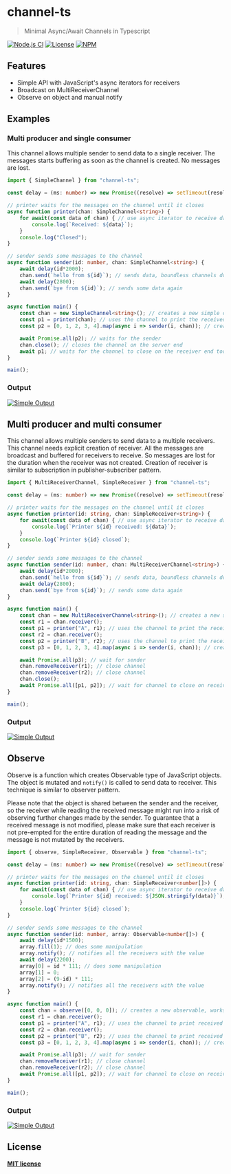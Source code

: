 # channel-ts
>Minimal Async/Await Channels in Typescript

[![Node.js CI](https://img.shields.io/github/workflow/status/arjsin/channels/Node.js%20CI?style=flat-square)](https://github.com/arjsin/channels/actions?query=workflow%3A%22Node.js+CI%22)
[![License](http://img.shields.io/:license-mit-blue.svg?style=flat-square)](/LICENSE)
[![NPM](https://img.shields.io/npm/v/channel-ts?style=flat-square)](https://www.npmjs.com/package/channel-ts)

## Features
- Simple API with JavaScript's async iterators for receivers
- Broadcast on MultiReceiverChannel
- Observe on object and manual notify

## Examples
### Multi producer and single consumer
This channel allows multiple sender to send data to a single receiver.
The messages starts buffering as soon as the channel is created.
No messages are lost.

```typescript
import { SimpleChannel } from "channel-ts";

const delay = (ms: number) => new Promise((resolve) => setTimeout(resolve, ms));

// printer waits for the messages on the channel until it closes
async function printer(chan: SimpleChannel<string>) {
    for await(const data of chan) { // use async iterator to receive data
        console.log(`Received: ${data}`);
    }
    console.log("Closed");
}

// sender sends some messages to the channel
async function sender(id: number, chan: SimpleChannel<string>) {
    await delay(id*2000);
    chan.send(`hello from ${id}`); // sends data, boundless channels don't block
    await delay(2800);
    chan.send(`bye from ${id}`); // sends some data again
}

async function main() {
    const chan = new SimpleChannel<string>(); // creates a new simple channel
    const p1 = printer(chan); // uses the channel to print the received data
    const p2 = [0, 1, 2, 3, 4].map(async i => sender(i, chan)); // creates and spawns senders

    await Promise.all(p2); // waits for the sender
    chan.close(); // closes the channel on the server end
    await p1; // waits for the channel to close on the receiver end too
}

main();
```

### Output
[![Simple Output](../assets/simple_output.svg?raw=true&sanitize=true)](#)

## Multi producer and multi consumer
This channel allows multiple senders to send data to a multiple receivers.
This channel needs explicit creation of receiver.
All the messages are broadcast and buffered for receivers to receive.
So messages are lost for the duration when the receiver was not created.
Creation of receiver is similar to subscription in publisher-subscriber pattern.

```typescript
import { MultiReceiverChannel, SimpleReceiver } from "channel-ts";

const delay = (ms: number) => new Promise((resolve) => setTimeout(resolve, ms));

// printer waits for the messages on the channel until it closes
async function printer(id: string, chan: SimpleReceiver<string>) {
    for await(const data of chan) { // use async iterator to receive data
        console.log(`Printer ${id} received: ${data}`);
    }
    console.log(`Printer ${id} closed`);
}

// sender sends some messages to the channel
async function sender(id: number, chan: MultiReceiverChannel<string>) {
    await delay(id*2000);
    chan.send(`hello from ${id}`); // sends data, boundless channels don't block
    await delay(2800);
    chan.send(`bye from ${id}`); // sends some data again
}

async function main() {
    const chan = new MultiReceiverChannel<string>(); // creates a new simple channel
    const r1 = chan.receiver();
    const p1 = printer("A", r1); // uses the channel to print the received data
    const r2 = chan.receiver();
    const p2 = printer("B", r2); // uses the channel to print the received data
    const p3 = [0, 1, 2, 3, 4].map(async i => sender(i, chan)); // create and spawn senders

    await Promise.all(p3); // wait for sender
    chan.removeReceiver(r1); // close channel
    chan.removeReceiver(r2); // close channel
    chan.close();
    await Promise.all([p1, p2]); // wait for channel to close on receiver end
}

main();
```

### Output
[![Simple Output](../assets/multi_output.svg?raw=true&sanitize=true)](#)

## Observe
Observe is a function which creates Observable type of JavaScript objects.
The object is mutated and `notify()` is called to send data to receiver.
This technique is similar to observer pattern.

Please note that the object is shared between the sender and the receiver, so the receiver while reading the received message might run into a risk of observing further changes made by the sender.
To guarantee that a received message is not modified, please make sure that each receiver is not pre-empted for the entire duration of reading the message and the message is not mutated by the receivers.

```typescript
import { observe, SimpleReceiver, Observable } from "channel-ts";

const delay = (ms: number) => new Promise((resolve) => setTimeout(resolve, ms));

// printer waits for the messages on the channel until it closes
async function printer(id: string, chan: SimpleReceiver<number[]>) {
    for await(const data of chan) { // use async iterator to receive data
        console.log(`Printer ${id} received: ${JSON.stringify(data)}`);
    }
    console.log(`Printer ${id} closed`);
}

// sender sends some messages to the channel
async function sender(id: number, array: Observable<number[]>) {
    await delay(id*1500);
    array.fill(1); // does some manipulation
    array.notify(); // notifies all the receivers with the value
    await delay(2200);
    array[0] = id * 111; // does some manipulation
    array[1] = 0;
    array[2] = (9-id) * 111;
    array.notify(); // notifies all the receivers with the value
}

async function main() {
    const chan = observe([0, 0, 0]); // creates a new observable, works with objects
    const r1 = chan.receiver();
    const p1 = printer("A", r1); // uses the channel to print received data
    const r2 = chan.receiver();
    const p2 = printer("B", r2); // uses the channel to print received data
    const p3 = [0, 1, 2, 3, 4].map(async i => sender(i, chan)); // create and spawn senders

    await Promise.all(p3); // wait for sender
    chan.removeReceiver(r1); // close channel
    chan.removeReceiver(r2); // close channel
    await Promise.all([p1, p2]); // wait for channel to close on receiver end
}

main();
```
### Output
[![Simple Output](../assets/observe_output.svg?raw=true&sanitize=true)](#)

## License
 **[MIT license](/LICENSE)**
